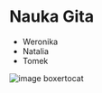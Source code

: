 # Nauka Gita

* Weronika
* Natalia
* Tomek

![image boxertocat](https://octodex.github.com/images/boxertocat_octodex.jpg)
